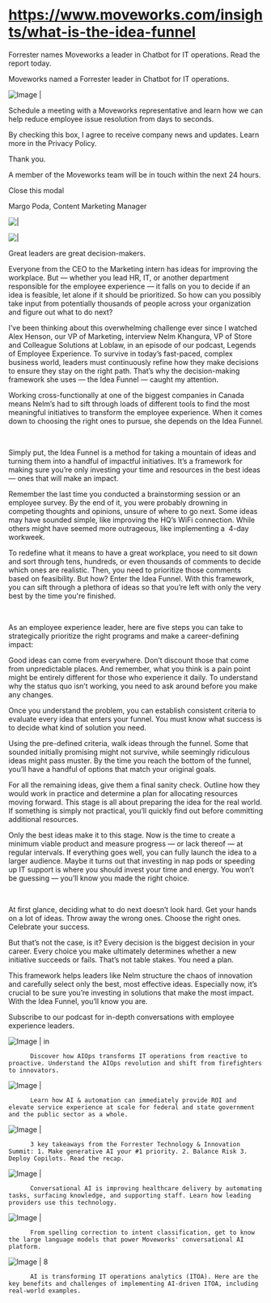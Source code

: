 # https://www.moveworks.com/insights/what-is-the-idea-funnel

Forrester names Moveworks a leader in Chatbot for IT operations. Read the report today.

Moveworks named a Forrester leader in Chatbot for IT operations. 

![Image | ](https://www.moveworks.com/hubfs/img/site/qr-demo.png)

Schedule a meeting with a Moveworks representative and learn how we can help reduce employee issue resolution from days to seconds.

By checking this box, I agree to receive company news and updates. Learn more in the Privacy Policy.

Thank you.

A member of the Moveworks team will be in touch within the next 24 hours.



  Close this modal
  



Margo Poda, Content Marketing Manager


![ | ](https://www.moveworks.com/hubfs/Idea%20Funnel_V1_FINAL.png)

![ | ](https://www.moveworks.com/hubfs/Idea%20Funnel_V1_FINAL.png)

Great leaders are great decision-makers.

Everyone from the CEO to the Marketing intern has ideas for improving the workplace. But — whether you lead HR, IT, or another department responsible for the employee experience — it falls on you to decide if an idea is feasible, let alone if it should be prioritized. So how can you possibly take input from potentially thousands of people across your organization and figure out what to do next?

I’ve been thinking about this overwhelming challenge ever since I watched Alex Henson, our VP of Marketing, interview Nelm Khangura, VP of Store and Colleague Solutions at Loblaw, in an episode of our podcast, Legends of Employee Experience. To survive in today’s fast-paced, complex business world, leaders must continuously refine how they make decisions to ensure they stay on the right path. That’s why the decision-making framework she uses — the Idea Funnel — caught my attention.

Working cross-functionally at one of the biggest companies in Canada means Nelm’s had to sift through loads of different tools to find the most meaningful initiatives to transform the employee experience. When it comes down to choosing the right ones to pursue, she depends on the Idea Funnel.

 

Simply put, the Idea Funnel is a method for taking a mountain of ideas and turning them into a handful of impactful initiatives. It’s a framework for making sure you’re only investing your time and resources in the best ideas — ones that will make an impact.

Remember the last time you conducted a brainstorming session or an employee survey. By the end of it, you were probably drowning in competing thoughts and opinions, unsure of where to go next. Some ideas may have sounded simple, like improving the HQ’s WiFi connection. While others might have seemed more outrageous, like implementing a  4-day workweek. 

To redefine what it means to have a great workplace, you need to sit down and sort through tens, hundreds, or even thousands of comments to decide which ones are realistic. Then, you need to prioritize those comments based on feasibility. But how? Enter the Idea Funnel. With this framework, you can sift through a plethora of ideas so that you’re left with only the very best by the time you're finished.

 

As an employee experience leader, here are five steps you can take to strategically prioritize the right programs and make a career-defining impact:

Good ideas can come from everywhere. Don’t discount those that come from unpredictable places. And remember, what you think is a pain point might be entirely different for those who experience it daily. To understand why the status quo isn’t working, you need to ask around before you make any changes. 

Once you understand the problem, you can establish consistent criteria to evaluate every idea that enters your funnel. You must know what success is to decide what kind of solution you need. 

Using the pre-defined criteria, walk ideas through the funnel. Some that sounded initially promising might not survive, while seemingly ridiculous ideas might pass muster. By the time you reach the bottom of the funnel, you’ll have a handful of options that match your original goals.

For all the remaining ideas, give them a final sanity check. Outline how they would work in practice and determine a plan for allocating resources moving forward. This stage is all about preparing the idea for the real world. If something is simply not practical, you’ll quickly find out before committing additional resources.

Only the best ideas make it to this stage. Now is the time to create a minimum viable product and measure progress — or lack thereof — at regular intervals. If everything goes well, you can fully launch the idea to a larger audience. Maybe it turns out that investing in nap pods or speeding up IT support is where you should invest your time and energy. You won’t be guessing — you’ll know you made the right choice.

 

At first glance, deciding what to do next doesn’t look hard. Get your hands on a lot of ideas. Throw away the wrong ones. Choose the right ones. Celebrate your success. 

But that’s not the case, is it? Every decision is the biggest decision in your career. Every choice you make ultimately determines whether a new initiative succeeds or fails. That’s not table stakes. You need a plan. 

This framework helps leaders like Nelm structure the chaos of innovation and carefully select only the best, most effective ideas. Especially now, it’s crucial to be sure you’re investing in solutions that make the most impact. With the Idea Funnel, you’ll know you are.

Subscribe to our podcast for in-depth conversations with employee experience leaders.

![Image | in](https://www.moveworks.com/hs-fs/hubfs/AIOps-featured-image.png?length=50&name=AIOps-featured-image.png)


          Discover how AIOps transforms IT operations from reactive to proactive. Understand the AIOps revolution and shift from firefighters to innovators.
        

![Image | ](https://www.moveworks.com/hs-fs/hubfs/Public-Sector-Convo-AI.png?length=50&name=Public-Sector-Convo-AI.png)


          Learn how AI & automation can immediately provide ROI and elevate service experience at scale for federal and state government and the public sector as a whole.
        

![Image | ](https://www.moveworks.com/hs-fs/hubfs/Forrester%20T%26I%20%281%29.png?length=50&name=Forrester%20T&I%20%281%29.png)


          3 key takeaways from the Forrester Technology & Innovation Summit: 1. Make generative AI your #1 priority. 2. Balance Risk 3. Deploy Copilots. Read the recap.
        

![Image | ](https://www.moveworks.com/hs-fs/hubfs/healthcare-test.png?length=50&name=healthcare-test.png)


          Conversational AI is improving healthcare delivery by automating tasks, surfacing knowledge, and supporting staff. Learn how leading providers use this technology.
        

![Image | ](https://www.moveworks.com/hs-fs/hubfs/Moveworks_LLM_Feature.png?length=50&name=Moveworks_LLM_Feature.png)


          From spelling correction to intent classification, get to know the large language models that power Moveworks' conversational AI platform.
        

![Image | 8](https://www.moveworks.com/hs-fs/hubfs/ITOA_feature.png?length=50&name=ITOA_feature.png)


          AI is transforming IT operations analytics (ITOA). Here are the key benefits and challenges of implementing AI-driven ITOA, including real-world examples.
        

